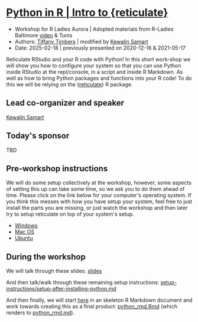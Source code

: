 # [Python in R | Intro to {reticulate}](https://www.meetup.com/rladies-aurora/events/303097762/) 

- Workshop for R Ladies Aurora | Adopted materials from R-Ladies Baltimore [video](https://www.youtube.com/watch?v=U3ByGh8RmSc&t=867s) & Tunis
- Authors: [Tiffany Timbers](https://www.tiffanytimbers.com/) | modified by [Kewalin Samart](https://github.com/KewalinSamart)
- Date: 2025-02-18 | previously presented on 2020-12-16 & 2021-05-17

Reticulate RStudio and your R code with Python! In this short work-shop we will show you how to configure your system so that you can use Python inside RStudio 
at the repl/console, in a script and inside R Markdown. As well as how to bring Python packages and functions into your R code! To do this we will be relying on the {[reticulate](https://rstudio.github.io/reticulate/)} R package.

## Lead co-organizer and speaker
[Kewalin Samart](https://github.com/KewalinSamart)

## Today's sponsor
TBD

## Pre-workshop instructions

We will do some setup collectively at the workshop, however, some aspects of setting this up can take some time, so we ask you to do them ahead of time. Please click on the link below for your computer's operating system. If you think this messes with how you have setup your system, feel free to just install the parts you are missing, or just watch the workshop and then later try to setup reticulate on top of your system's setup.

- [Windows](setup-instructions/windows_install_python.md)
- [Mac OS](setup-instructions/macos_install_python.md)
- [Ubuntu](setup-instructions/ubuntu_install_python.md)

## During the workshop

We will talk through these slides: [slides](slides/20241210-RLA-PythoninR.pdf)

And then talk/walk through these remaining setup instructions: [setup-instructions/setup-after-installing-python.md](setup-instructions/setup-after-installing-python.md)

And then finally, we will start [here](python_rmd_empty.Rmd) in an skeleton 
R Markdown document and work towards creating this as a final product: [python_rmd.Rmd](python_rmd.Rmd) (which renders to [python_rmd.md](python_rmd.md)).
